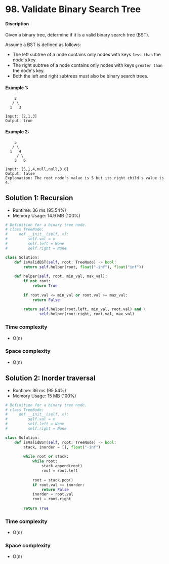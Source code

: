 # 98. Validate Binary Search Tree

#### Discription

Given a binary tree, determine if it is a valid binary search tree (BST).

Assume a BST is defined as follows:

- The left subtree of a node contains only nodes with keys `less than` the node's key.
- The right subtree of a node contains only nodes with keys `greater than` the node's key.
- Both the left and right subtrees must also be binary search trees.

#### Example 1:

```
    2
   / \
  1   3

Input: [2,1,3]
Output: true
```

#### Example 2:

```
    5
   / \
  1   4
     / \
    3   6

Input: [5,1,4,null,null,3,6]
Output: false
Explanation: The root node's value is 5 but its right child's value is 4.
```

## Solution 1: Recursion

- Runtime: 36 ms (95.54%)
- Memory Usage: 14.9 MB (100%)

```python
# Definition for a binary tree node.
# class TreeNode:
#     def __init__(self, x):
#         self.val = x
#         self.left = None
#         self.right = None

class Solution:
    def isValidBST(self, root: TreeNode) -> bool:
        return self.helper(root, float("-inf"), float("inf"))
    
    def helper(self, root, min_val, max_val):
        if not root:
            return True
        
        if root.val <= min_val or root.val >= max_val:
            return False
        
        return self.helper(root.left, min_val, root.val) and \
               self.helper(root.right, root.val, max_val)
```

### Time complexity

- O(n)

### Space complexity

- O(n)

## Solution 2:  Inorder traversal

- Runtime: 36 ms (95.54%)
- Memory Usage: 15 MB (100%)

```python
# Definition for a binary tree node.
# class TreeNode:
#     def __init__(self, x):
#         self.val = x
#         self.left = None
#         self.right = None

class Solution:
    def isValidBST(self, root: TreeNode) -> bool:
        stack, inorder = [], float("-inf")
        
        while root or stack:
            while root:
                stack.append(root)
                root = root.left
            
            root = stack.pop()
            if root.val <= inorder:
                return False
            inorder = root.val
            root = root.right
        
        return True
```

### Time complexity

- O(n)

### Space complexity

- O(n)
